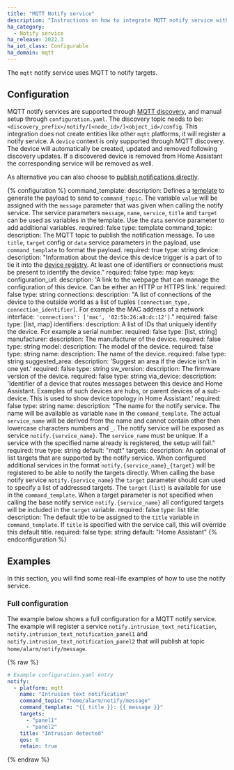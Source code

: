 ```yaml
---
title: "MQTT Notify service"
description: "Instructions on how to integrate MQTT notify service within Home Assistant."
ha_category:
  - Notify service
ha_release: 2022.3
ha_iot_class: Configurable
ha_domain: mqtt
---
```


The `mqtt` notify service uses MQTT to notify targets.

## Configuration

MQTT notify services are supported through [MQTT discovery](/docs/mqtt/discovery/), and manual setup through `configuration.yaml`.
The discovery topic needs to be: `<discovery_prefix>/notify/[<node_id>/]<object_id>/config`. This integration does not create entities like other `mqtt` platforms, it will register a notify service. A `device` context is only supported through MQTT discovery. The device will automatically be created, updated and removed following discovery updates. If a discovered device is removed from Home Assistant the corresponding service will be removed as well.

As alternative you can also choose to [publish notifications directly](/examples/notify.mqtt).

{% configuration %}
command_template:
  description: Defines a [template](/docs/configuration/templating/#processing-incoming-data) to generate the payload to send to `command_topic`. The variable `value` will be assigned with the `message` parameter that was given when calling the notify service. The service parameters `message`, `name`, `service`, `title` and `target` can be used as variables in the template. Use the `data` service parameter to add additional variables.
  required: false
  type: template
command_topic:
  description: The MQTT topic to publish the notification message. To use `title`, `target` config or `data` service parameters in the payload, use `command_template` to format the payload.
  required: true
  type: string
device:
  description: "Information about the device this device trigger is a part of to tie it into the [device registry](https://developers.home-assistant.io/docs/en/device_registry_index.html). At least one of identifiers or connections must be present to identify the device."
  required: false
  type: map
  keys:
    configuration_url:
      description: 'A link to the webpage that can manage the configuration of this device. Can be either an HTTP or HTTPS link.'
      required: false
      type: string
    connections:
      description: "A list of connections of the device to the outside world as a list of tuples `[connection_type, connection_identifier]`. For example the MAC address of a network interface: `'connections': ['mac', '02:5b:26:a8:dc:12']`."
      required: false
      type: [list, map]
    identifiers:
      description: A list of IDs that uniquely identify the device. For example a serial number.
      required: false
      type: [list, string]
    manufacturer:
      description: The manufacturer of the device.
      required: false
      type: string
    model:
      description: The model of the device.
      required: false
      type: string
    name:
      description: The name of the device.
      required: false
      type: string
    suggested_area:
      description: 'Suggest an area if the device isn’t in one yet.'
      required: false
      type: string
    sw_version:
      description: The firmware version of the device.
      required: false
      type: string
    via_device:
      description: 'Identifier of a device that routes messages between this device and Home Assistant. Examples of such devices are hubs, or parent devices of a sub-device. This is used to show device topology in Home Assistant.'
      required: false
      type: string
name:
  description: "The name for the notify service. The name will be available as variable `name` in the `command_template`. The actual `service_name` will be derived from the name and cannot contain other then lowercase characters numbers and `_`. The notify service will be exposed as service `notify.{service_name}`. The `service_name` must be unique. If a service with the specified name already is registered, the setup will fail."
  required: true
  type: string
  default: "mqtt"
targets:
  description: An optional of list targets that are supported by the notify service. When configured additional services in the format `notify.{service_name}_{target}` will be registered to be able to notify the targets directly. When calling the base notify service `notify.{service_name}` the `target` parameter should can used to specify a list of addressed targets. The `target` (`list`) is available for use in the `command_template`. When a target parameter is not specified when calling the base notify service `notify.{service_name}` all configured targets will be included in the `target` variable.
  required: false
  type: list
title:
  description: The default title to be assigned to the `title` variable in `command_template`. If `title` is specified with the service call, this will override this default title.
  required: false
  type: string
  default: "Home Assistant"
{% endconfiguration %}

## Examples

In this section, you will find some real-life examples of how to use the notify service.

### Full configuration

The example below shows a full configuration for a MQTT notify service. The example will register a service `notify.intrusion_text_notification`, `notify.intrusion_text_notification_panel1` and `notify.intrusion_text_notification_panel2` that will publish at topic `home/alarm/notify/message`.

{% raw %}

```yaml
# Example configuration.yaml entry
notify:
  - platform: mqtt
    name: "Intrusion text notification"
    command_topic: "home/alarm/notify/message"
    command_template: "{{ title }}: {{ message }}"
    targets:
      - "panel1"
      - "panel2"
    title: "Intrusion detected"
    qos: 0
    retain: true
```

{% endraw %}
